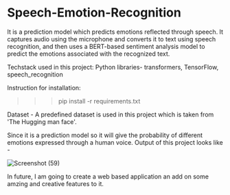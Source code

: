 # Speech-Emotion-Recognition
It is a prediction model which predicts emotions reflected through speech. It captures audio using the microphone and converts it to text using 
speech recognition, and then uses a BERT-based sentiment analysis model to predict the emotions associated with the recognized text.

Techstack used in this project: Python libraries- transformers, TensorFlow, speech_recognition

Instruction for installation:
>>> pip install -r requirements.txt

Dataset - A predefined dataset is used in this project which is taken from 'The Hugging man face'.

Since it is a prediction model so it will give the probability of different emotions expressed through a human voice.
Output of this project looks like -


![Screenshot (59)](https://github.com/Anjali286/Speech-Emotion-Recognition/assets/99532677/55708a25-b2c4-4025-b2a3-09d32141400a)


In future, I am going to create a web based application an add on some amzing and creative features to it.
